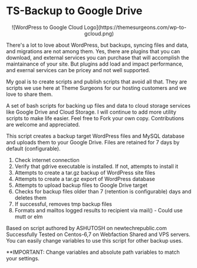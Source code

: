 # TS-Backup to Google Drive

<p style="text-align:center">![WordPress to Google Cloud Logo](https://themesurgeons.com/wp-to-gcloud.png)</p>

There's a lot to love about WordPress, but backups, syncing files and data, and migrations are not among them. Yes, there are plugins that you can download, and external services you can purchase that will accomplish the maintainance of your site. But plugins add load and impact performance, and exernal services can be pricey and not well supported.

My goal is to create scripts and publish scripts that avoid all that. They are scripts we use here at Theme Surgeons for our hosting customers and we love to share them.

A set of bash scripts for backing up files and data to cloud storage services like Google Drive and Cloud Storage. I will continue to add more utility scripts to make life easier. Feel free to Fork your own copy. Contributions are welcome and appreciated.


This script creates a backup target WordPress files and MySQL database and uploads them to your Google Drive. Files are retained for 7 days by default (configurable).

1. Check internet connection
2. Verify that gdrive executable is installed. If not, attempts to install it
3. Attempts to create a tar.gz backup of WordPress site files
4. Attempts to create a tar.gz export of WordPress database
5. Attempts to upload backup files to Google Drive target
6. Checks for backup files older than 7 (retention is configurable) days and deletes them
7. If successful, removes tmp backup files
8. Formats and mailtos logged results to recipient via mail() - Could use mutt or elm

Based on script authored by ASHUTOSH on newtechrepublic.com
Successfully Tested on Centos-6,7 on Webfaction Shared and VPS servers.
You can easily change variables to use this script for other backup uses.

**IMPORTANT: Change variables and absolute path variables to match your settings.
